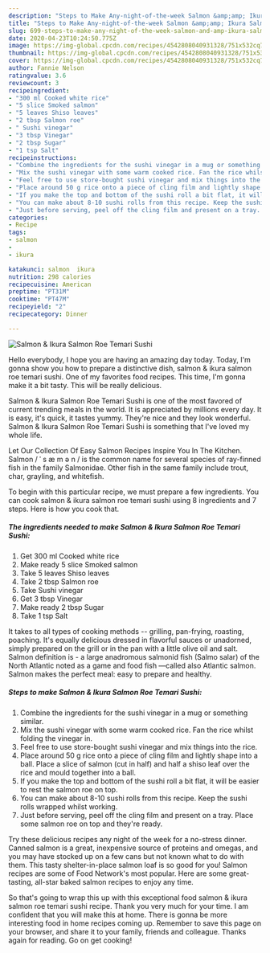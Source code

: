 ```yaml
---
description: "Steps to Make Any-night-of-the-week Salmon &amp;amp; Ikura Salmon Roe Temari Sushi"
title: "Steps to Make Any-night-of-the-week Salmon &amp;amp; Ikura Salmon Roe Temari Sushi"
slug: 699-steps-to-make-any-night-of-the-week-salmon-and-amp-ikura-salmon-roe-temari-sushi
date: 2020-04-23T10:24:50.775Z
image: https://img-global.cpcdn.com/recipes/4542808040931328/751x532cq70/salmon-ikura-salmon-roe-temari-sushi-recipe-main-photo.jpg
thumbnail: https://img-global.cpcdn.com/recipes/4542808040931328/751x532cq70/salmon-ikura-salmon-roe-temari-sushi-recipe-main-photo.jpg
cover: https://img-global.cpcdn.com/recipes/4542808040931328/751x532cq70/salmon-ikura-salmon-roe-temari-sushi-recipe-main-photo.jpg
author: Fannie Nelson
ratingvalue: 3.6
reviewcount: 3
recipeingredient:
- "300 ml Cooked white rice"
- "5 slice Smoked salmon"
- "5 leaves Shiso leaves"
- "2 tbsp Salmon roe"
- " Sushi vinegar"
- "3 tbsp Vinegar"
- "2 tbsp Sugar"
- "1 tsp Salt"
recipeinstructions:
- "Combine the ingredients for the sushi vinegar in a mug or something similar."
- "Mix the sushi vinegar with some warm cooked rice. Fan the rice whilst folding the vinegar in."
- "Feel free to use store-bought sushi vinegar and mix things into the rice."
- "Place around 50 g rice onto a piece of cling film and lightly shape into a ball. Place a slice of salmon (cut in half) and half a shiso leaf over the rice and mould together into a ball."
- "If you make the top and bottom of the sushi roll a bit flat, it will be easier to rest the salmon roe on top."
- "You can make about 8-10 sushi rolls from this recipe. Keep the sushi rolls wrapped whilst working."
- "Just before serving, peel off the cling film and present on a tray. Place some salmon roe on top and they&#39;re ready."
categories:
- Recipe
tags:
- salmon
- 
- ikura

katakunci: salmon  ikura 
nutrition: 298 calories
recipecuisine: American
preptime: "PT31M"
cooktime: "PT47M"
recipeyield: "2"
recipecategory: Dinner

---
```



![Salmon &amp; Ikura Salmon Roe Temari Sushi](https://img-global.cpcdn.com/recipes/4542808040931328/751x532cq70/salmon-ikura-salmon-roe-temari-sushi-recipe-main-photo.jpg)

Hello everybody, I hope you are having an amazing day today. Today, I'm gonna show you how to prepare a distinctive dish, salmon &amp; ikura salmon roe temari sushi. One of my favorites food recipes. This time, I'm gonna make it a bit tasty. This will be really delicious.

Salmon &amp; Ikura Salmon Roe Temari Sushi is one of the most favored of current trending meals in the world. It is appreciated by millions every day. It is easy, it's quick, it tastes yummy. They're nice and they look wonderful. Salmon &amp; Ikura Salmon Roe Temari Sushi is something that I've loved my whole life.

Let Our Collection Of Easy Salmon Recipes Inspire You In The Kitchen. Salmon / ˈ s æ m ə n / is the common name for several species of ray-finned fish in the family Salmonidae. Other fish in the same family include trout, char, grayling, and whitefish.


To begin with this particular recipe, we must prepare a few ingredients. You can cook salmon &amp; ikura salmon roe temari sushi using 8 ingredients and 7 steps. Here is how you cook that.

<!--inarticleads1-->

##### The ingredients needed to make Salmon &amp; Ikura Salmon Roe Temari Sushi:

1. Get 300 ml Cooked white rice
1. Make ready 5 slice Smoked salmon
1. Take 5 leaves Shiso leaves
1. Take 2 tbsp Salmon roe
1. Take  Sushi vinegar
1. Get 3 tbsp Vinegar
1. Make ready 2 tbsp Sugar
1. Take 1 tsp Salt


It takes to all types of cooking methods -- grilling, pan-frying, roasting, poaching. It&#39;s equally delicious dressed in flavorful sauces or unadorned, simply prepared on the grill or in the pan with a little olive oil and salt. Salmon definition is - a large anadromous salmonid fish (Salmo salar) of the North Atlantic noted as a game and food fish —called also Atlantic salmon. Salmon makes the perfect meal: easy to prepare and healthy. 

<!--inarticleads2-->

##### Steps to make Salmon &amp; Ikura Salmon Roe Temari Sushi:

1. Combine the ingredients for the sushi vinegar in a mug or something similar.
1. Mix the sushi vinegar with some warm cooked rice. Fan the rice whilst folding the vinegar in.
1. Feel free to use store-bought sushi vinegar and mix things into the rice.
1. Place around 50 g rice onto a piece of cling film and lightly shape into a ball. Place a slice of salmon (cut in half) and half a shiso leaf over the rice and mould together into a ball.
1. If you make the top and bottom of the sushi roll a bit flat, it will be easier to rest the salmon roe on top.
1. You can make about 8-10 sushi rolls from this recipe. Keep the sushi rolls wrapped whilst working.
1. Just before serving, peel off the cling film and present on a tray. Place some salmon roe on top and they&#39;re ready.


Try these delicious recipes any night of the week for a no-stress dinner. Canned salmon is a great, inexpensive source of proteins and omegas, and you may have stocked up on a few cans but not known what to do with them. This tasty shelter-in-place salmon loaf is so good for you! Salmon recipes are some of Food Network&#39;s most popular. Here are some great-tasting, all-star baked salmon recipes to enjoy any time. 

So that's going to wrap this up with this exceptional food salmon &amp; ikura salmon roe temari sushi recipe. Thank you very much for your time. I am confident that you will make this at home. There is gonna be more interesting food in home recipes coming up. Remember to save this page on your browser, and share it to your family, friends and colleague. Thanks again for reading. Go on get cooking!
